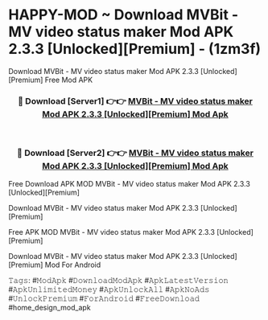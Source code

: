 # HAPPY-MOD ~ Download MVBit - MV video status maker Mod APK 2.3.3 [Unlocked][Premium] - (1zm3f)
Download MVBit - MV video status maker Mod APK 2.3.3 [Unlocked][Premium] Free Mod APK

<div align="center">
<h3>🔴 Download [Server1] 👉👉 <a href="https://apk-comot.site?title=MVBit_-_MV_video_status_maker_Mod_APK_2.3.3_[Unlocked][Premium]">MVBit - MV video status maker Mod APK 2.3.3 [Unlocked][Premium] Mod Apk</a></h3><br>

<h3>🔴 Download [Server2] 👉👉 <a href="https://apk-comot.site?title=MVBit_-_MV_video_status_maker_Mod_APK_2.3.3_[Unlocked][Premium]">MVBit - MV video status maker Mod APK 2.3.3 [Unlocked][Premium] Mod Apk</a></h3>
</div>


Free Download APK MOD MVBit - MV video status maker Mod APK 2.3.3 [Unlocked][Premium]

Download MVBit - MV video status maker Mod APK 2.3.3 [Unlocked][Premium] 

Free APK MOD MVBit - MV video status maker Mod APK 2.3.3 [Unlocked][Premium] 

Download MVBit - MV video status maker Mod APK 2.3.3 [Unlocked][Premium] Mod For Android

𝚃𝚊𝚐𝚜: #𝙼𝚘𝚍𝙰𝚙𝚔 #𝙳𝚘𝚠𝚗𝚕𝚘𝚊𝚍𝙼𝚘𝚍𝙰𝚙𝚔 #𝙰𝚙𝚔𝙻𝚊𝚝𝚎𝚜𝚝𝚅𝚎𝚛𝚜𝚒𝚘𝚗 #𝙰𝚙𝚔𝚄𝚗𝚕𝚒𝚖𝚒𝚝𝚎𝚍𝙼𝚘𝚗𝚎𝚢 #𝙰𝚙𝚔𝚄𝚗𝚕𝚘𝚌𝚔𝙰𝚕𝚕 #𝙰𝚙𝚔𝙽𝚘𝙰𝚍𝚜 #𝚄𝚗𝚕𝚘𝚌𝚔𝙿𝚛𝚎𝚖𝚒𝚞𝚖 #𝙵𝚘𝚛𝙰𝚗𝚍𝚛𝚘𝚒𝚍 #𝙵𝚛𝚎𝚎𝙳𝚘𝚠𝚗𝚕𝚘𝚊𝚍 #home_design_mod_apk